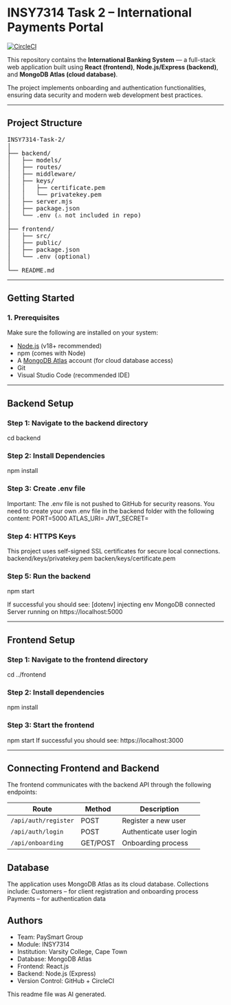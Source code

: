 # INSY7314 Task 2 – International Payments Portal 

[![CircleCI](https://dl.circleci.com/status-badge/img/gh/nyanem/INSY7314-Task-2/tree/main.svg?style=svg)](https://dl.circleci.com/status-badge/redirect/gh/nyanem/INSY7314-Task-2/tree/main) 

This repository contains the **International Banking System** — a full-stack web application built using **React (frontend)**, **Node.js/Express (backend)**, and **MongoDB Atlas (cloud database)**.  

The project implements onboarding and authentication functionalities, ensuring data security and modern web development best practices.

---

##  Project Structure

<pre>
INSY7314-Task-2/
│
├── backend/
│   ├── models/
│   ├── routes/
│   ├── middleware/
│   ├── keys/
│   │   ├── certificate.pem
│   │   └── privatekey.pem
│   ├── server.mjs
│   ├── package.json
│   └── .env (⚠️ not included in repo)
│
├── frontend/
│   ├── src/
│   ├── public/
│   ├── package.json
│   └── .env (optional)
│
└── README.md
</pre>


---

##  Getting Started

### **1. Prerequisites**

Make sure the following are installed on your system:
- [Node.js](https://nodejs.org/en/) (v18+ recommended)
- npm (comes with Node)
- A [MongoDB Atlas](https://www.mongodb.com/cloud/atlas) account (for cloud database access)
- Git
- Visual Studio Code (recommended IDE)

---

##  Backend Setup

### **Step 1: Navigate to the backend directory**
cd backend

### **Step 2: Install Dependencies**
npm install

### **Step 3: Create .env file**
Important: The .env file is not pushed to GitHub for security reasons.
You need to create your own .env file in the backend folder with the following content:
PORT=5000
ATLAS_URI=<your MongoDB Atlas connection string>
JWT_SECRET=<your secret key> 

### **Step 4: HTTPS Keys**
This project uses self-signed SSL certificates for secure local connections.
backend/keys/privatekey.pem
backen/keys/certificate.pem

### **Step 5: Run the backend**
npm start

If successful you should see: 
[dotenv] injecting env
MongoDB connected
Server running on https://localhost:5000

---

## Frontend Setup

### **Step 1: Navigate to the frontend directory**
cd ../frontend

### **Step 2: Install dependencies**
npm install

### **Step 3: Start the frontend**
npm start
If successful you should see: 
https://localhost:3000

---

##  Connecting Frontend and Backend

The frontend communicates with the backend API through the following endpoints:

| Route                | Method   | Description             |
| -------------------- | -------- | ----------------------- |
| `/api/auth/register` | POST     | Register a new user     |
| `/api/auth/login`    | POST     | Authenticate user login |
| `/api/onboarding`    | GET/POST | Onboarding process      |

##  Database 
The application uses MongoDB Atlas as its cloud database.
Collections include:
Customers – for client registration and onboarding process
Payments – for authentication data

## Authors
- Team: PaySmart Group
- Module: INSY7314
- Institution: Varsity College, Cape Town
- Database: MongoDB Atlas
- Frontend: React.js
- Backend: Node.js (Express)
- Version Control: GitHub + CircleCI
  
This readme file was AI generated. 
